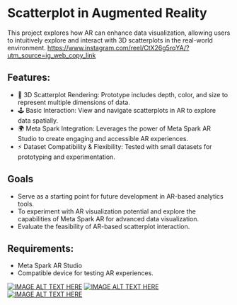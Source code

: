 # Scatterplot in Augmented Reality 
This project explores how AR can enhance data visualization, allowing users to intuitively explore and interact with 3D scatterplots in the real-world environment.
https://www.instagram.com/reel/CtX26g5rqYA/?utm_source=ig_web_copy_link
## Features:
- 📐 3D Scatterplot Rendering: Prototype includes depth, color, and size to represent multiple dimensions of data.
- 🕹️ Basic Interaction: View and navigate scatterplots in AR to explore data spatially.
- 🌍 Meta Spark Integration: Leverages the power of Meta Spark AR Studio to create engaging and accessible AR experiences.
- ⚡ Dataset Compatibility &  Flexibility: Tested with small datasets for prototyping and experimentation.
## Goals
- Serve as a starting point for future development in AR-based analytics tools.
- To experiment with AR visualization potential and explore the capabilities of Meta Spark AR for advanced data visualization.
- Evaluate the feasibility of AR-based scatterplot interaction.
## Requirements:
- Meta Spark AR Studio
- Compatible device for testing AR experiences.

[![IMAGE ALT TEXT HERE](https://img.youtube.com/vi/kj8tagckTfE/0.jpg)](https://www.youtube.com/watch?v=kj8tagckTfE)
[![IMAGE ALT TEXT HERE](https://img.youtube.com/vi/S5pJJluI0-A/0.jpg)](https://www.youtube.com/watch?v=S5pJJluI0-A)
[![IMAGE ALT TEXT HERE](https://img.youtube.com/vi/c9XvBX4CAXo/0.jpg)](https://www.youtube.com/watch?v=c9XvBX4CAXo)


